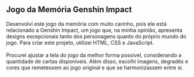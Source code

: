 ## Jogo da Memória Genshin Impact

Desenvolvi este jogo da memória com muito carinho, pois ele está relacionado a Genshin Impact, um jogo que, na minha opinião, apresenta designs excepcionais tanto dos personagens quanto do próprio mundo do jogo. Para criar este projeto, utilizei HTML, CSS e JavaScript. <br><br>
Procurei ajustar a tela do jogo da melhor forma possível, considerando a quantidade de cartas disponíveis. Além disso, escolhi imagens, degradês e cores que remetessem ao jogo original e que se harmonizassem entre si.



